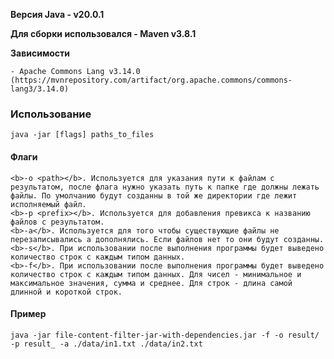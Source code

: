 <b>Версия Java - v20.0.1</b>

<b>Для сборки использовался - Maven v3.8.1</b>

<b>Зависимости</b>

    - Apache Commons Lang v3.14.0 (https://mvnrepository.com/artifact/org.apache.commons/commons-lang3/3.14.0)

### Использование
    java -jar [flags] paths_to_files
#### Флаги
    <b>-o <path></b>. Используется для указания пути к файлам с результатом, после флага нужно указать путь к папке где должны лежать файлы. По умолчанию будут созданны в той же директории где лежит исполняемый файл. 
    <b>-p <prefix></b>. Используется для добавления превикса к названию файлов с результатом.
    <b>-a</b>. Используется для того чтобы существующие файлы не перезаписывались а дополнялись. Если файлов нет то они будут созданны.
    <b>-s</b>. При использовании после выполнения программы будет выведено количество строк с каждым типом данных.
    <b>-f</b>. При использовании после выполнения программы будет выведено количество строк с каждым типом данных. Для чисел - минимальное и максимальное значения, сумма и среднее. Для строк - длина самой длинной и короткой строк.

#### Пример
    java -jar file-content-filter-jar-with-dependencies.jar -f -o result/ -p result_ -a ./data/in1.txt ./data/in2.txt
